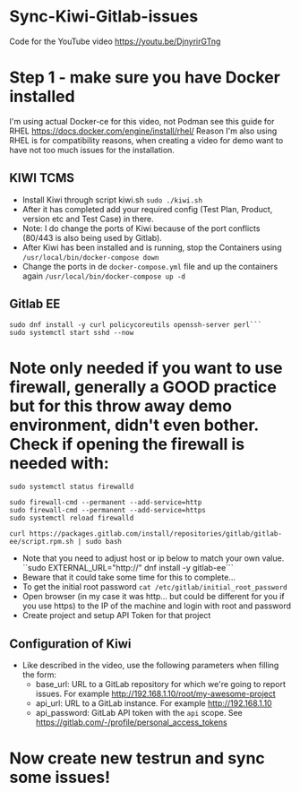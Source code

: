 # Sync-Kiwi-Gitlab-issues
Code for the YouTube video https://youtu.be/DjnyrirGTng

# Step 1 - make sure you have Docker installed 
I'm using actual Docker-ce for this video, not Podman see this guide for RHEL https://docs.docker.com/engine/install/rhel/
Reason I'm also using RHEL is for compatibility reasons, when creating a video for demo want to have not too much issues for the installation. 

## KIWI TCMS
- Install Kiwi through script kiwi.sh ```sudo ./kiwi.sh```
- After it has completed add your required config (Test Plan, Product, version etc and Test Case) in there. 
- Note: I do change the ports of Kiwi because of the port conflicts (80/443 is also being used by Gitlab). 
- After Kiwi has been installed and is running, stop the Containers using ```/usr/local/bin/docker-compose down```
- Change the ports in de ```docker-compose.yml``` file and up the containers again ```/usr/local/bin/docker-compose up -d```

## Gitlab EE
```
sudo dnf install -y curl policycoreutils openssh-server perl```
sudo systemctl start sshd --now
```
# Note only needed if you want to use firewall, generally a GOOD practice but for this throw away demo environment, didn't even bother. Check if opening the firewall is needed with: 
```sudo systemctl status firewalld```
```
sudo firewall-cmd --permanent --add-service=http
sudo firewall-cmd --permanent --add-service=https
sudo systemctl reload firewalld
```

```curl https://packages.gitlab.com/install/repositories/gitlab/gitlab-ee/script.rpm.sh | sudo bash```
- Note that you need to adjust host or ip below to match your own value. 
``sudo EXTERNAL_URL="http://<host or ip>" dnf install -y gitlab-ee```
- Beware that it could take some time for this to complete... 
- To get the initial root password ```cat /etc/gitlab/initial_root_password```
- Open browser (in my case it was http... but could be different for you if you use https) to the IP of the machine and login with root and password
- Create project and setup API Token for that project 

## Configuration of Kiwi
- Like described in the video, use the following parameters when filling the form:
  - base_url: URL to a GitLab repository for which we're going to report issues. For example http://192.168.1.10/root/my-awesome-project
  - api_url: URL to a GitLab instance. For example http://192.168.1.10
  - api_password: GitLab API token with the ``api`` scope. See https://gitlab.com/-/profile/personal_access_tokens

# Now create new testrun and sync some issues!
